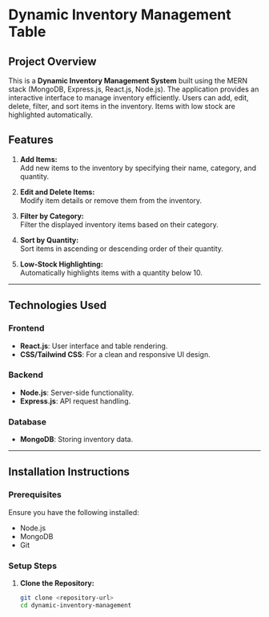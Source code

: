 # Dynamic Inventory Management Table

## Project Overview
This is a **Dynamic Inventory Management System** built using the MERN stack (MongoDB, Express.js, React.js, Node.js). The application provides an interactive interface to manage inventory efficiently. Users can add, edit, delete, filter, and sort items in the inventory. Items with low stock are highlighted automatically.

## Features
1. **Add Items:**  
   Add new items to the inventory by specifying their name, category, and quantity.
   
2. **Edit and Delete Items:**  
   Modify item details or remove them from the inventory.

3. **Filter by Category:**  
   Filter the displayed inventory items based on their category.

4. **Sort by Quantity:**  
   Sort items in ascending or descending order of their quantity.

5. **Low-Stock Highlighting:**  
   Automatically highlights items with a quantity below 10.

---

## Technologies Used

### Frontend
- **React.js**: User interface and table rendering.
- **CSS/Tailwind CSS**: For a clean and responsive UI design.

### Backend
- **Node.js**: Server-side functionality.
- **Express.js**: API request handling.

### Database
- **MongoDB**: Storing inventory data.

---

## Installation Instructions

### Prerequisites
Ensure you have the following installed:
- Node.js
- MongoDB
- Git

### Setup Steps
1. **Clone the Repository:**
   ```bash
   git clone <repository-url>
   cd dynamic-inventory-management
